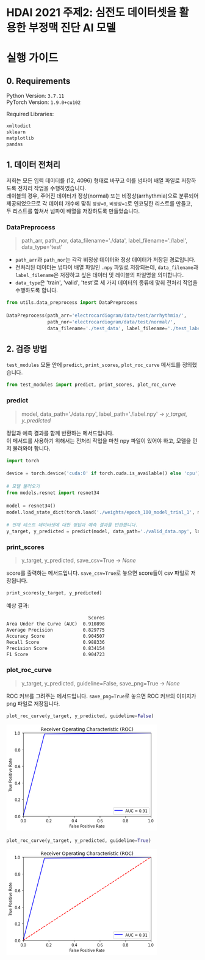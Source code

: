 # HDAI 2021 주제2: 심전도 데이터셋을 활용한 부정맥 진단 AI 모델

# 실행 가이드

## 0. Requirements

Python Version: `3.7.11`<br>
PyTorch Version: `1.9.0+cu102`<br>

Required Libraries:

```
xmltodict
sklearn
matplotlib
pandas
```

## 1. 데이터 전처리

저희는 모든 입력 데이터를 (12, 4096) 형태로 바꾸고 이를 넘파이 배열 파일로 저장하도록 전처리 작업을 수행하였습니다.<br>
레이블의 경우, 주어진 데이터가 정상(normal) 또는 비정상(arrhythmia)으로 분류되어 제공되었으므로 각 데이터 개수에 맞춰 `정상=0`, `비정상=1`로 인코딩한 리스트를 만들고,
두 리스트를 합쳐서 넘파이 배열을 저장하도록 만들었습니다.

### DataPreprocess

> path_arr, path_nor, data_filename='./data', label_filename='./label', data_type='test'

- `path_arr`과 `path_nor`는 각각 비정상 데이터와 정상 데이터가 저장된 경로입니다.
- 전처리된 데이터는 넘파이 배열 파일인 `.npy` 파일로 저장되는데, `data_filename`과 `label_filename`은 저장하고 싶은 데이터 및 레이블의 파일명을 의미합니다.
- `data_type`은 'train', 'valid', 'test'로 세 가지 데이터의 종류에 맞춰 전처리 작업을 수행하도록 합니다.

```python
from utils.data_preprocess import DataPreprocess

DataPreprocess(path_arr='electrocardiogram/data/test/arrhythmia/',
               path_nor='electrocardiogram/data/test/normal/',
               data_filename='./test_data', label_filename='./test_label')
```

## 2. 검증 방법

`test_modules` 모듈 안에 `predict`, `print_scores`, `plot_roc_curve` 메서드를 정의했습니다.

```python
from test_modules import predict, print_scores, plot_roc_curve
```

### predict

> model, data_path='./data.npy', label_path='./label.npy' -> *y_target, y_predicted*

정답과 예측 결과를 함께 반환하는 메서드입니다.<br>
이 메서드를 사용하기 위해서는 전처리 작업을 마친 npy 파일이 있어야 하고, 모델을 먼저 불러와야 합니다.

```python
import torch

device = torch.device('cuda:0' if torch.cuda.is_available() else 'cpu')

# 모델 불러오기
from models.resnet import resnet34

model = resnet34()
model.load_state_dict(torch.load('./weights/epoch_100_model_trial_1', map_location=torch.device(device)))

# 전체 테스트 데이터셋에 대한 정답과 예측 결과를 반환합니다.
y_target, y_predicted = predict(model, data_path='./valid_data.npy', label_path='./valid_label.npy')
```

### print_scores

> y_target, y_predicted, save_csv=True -> *None*

score를 출력하는 메서드입니다. `save_csv=True`로 놓으면 score들이 csv 파일로 저장됩니다.

```python
print_scores(y_target, y_predicted)
```

예상 결과:

```
                              Scores
Area Under the Curve (AUC)  0.910898
Average Precision           0.829775
Accuracy Score              0.904507
Recall Score                0.988336
Precision Score             0.834154
F1 Score                    0.904723
```

### plot_roc_curve

> y_target, y_predicted, guideline=False, save_png=True -> *None*

ROC 커브를 그려주는 메서드입니다. `save_png=True`로 놓으면 ROC 커브의 이미지가 png 파일로 저장됩니다.

```python
plot_roc_curve(y_target, y_predicted, guideline=False)
```

![wo_guideline](ROC_Curves/roc_curve_test1.png)

```python
plot_roc_curve(y_target, y_predicted, guideline=True)
```

![w_guideline](ROC_Curves/roc_curve_test2.png)


